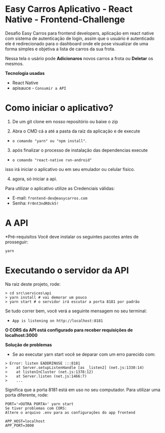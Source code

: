# Easy Carros Aplicativo - React Native - Frontend-Challenge

Desafio Easy Carros para frontend developers, aplicação em react native com sistema de autenticação de login, assim que o usuário é autenticado ele é redirecionado para o dashboard onde ele pose visualizar de uma forma simples e objetiva a lista de carros da sua frota.

Nessa tela o usário pode **Adicionaros** novos carros a frota ou **Deletar** os mesmos.

**Tecnologia usadas**
- React Native
- apisauce - ```Consumir a API```





# Como iniciar o aplicativo?


1. De um git clone em nosso repositório ou baixe o zip 

2. Abra o CMD cá a até a pasta da raiz da aplicação e de execute 

* ```o comando "yarn" ou "npm install"```.

3. após finalizar o processo de instalação das dependencias execute 

* ```o comando "react-native run-android"```

isso irá iniciar o aplicativo ou em seu emulador ou celular fisico.

4. agora, só iniciar a api.

Para utilizar o aplicativo utilize as Credenciais válidas:

* E-mail: ```frontend-dev@easycarros.com```
* Senha: ```Fr0nt3ndR0ck5!```


# A API

*Pré-requisitos
Você deve instalar os seguintes pacotes antes de prosseguir:

```yarn```

# Executando o servidor da API

Na raiz deste projeto, rode:
```
> cd src\services\api
> yarn install # vai demorar um pouco
> yarn start # o servidor irá escutar a porta 8181 por padrão
```
Se tudo correr bem, você verá a seguinte mensagem no seu terminal:


- ```App is listening on http://localhost:8181 ```

**O CORS da API está configurado para receber requisições de localhost:3000**

**Solução de problemas**

* Se ao executar yarn start você se deparar com um erro parecido com:
```
> Error: listen EADDRINUSE :::8181
>    at Server.setupListenHandle [as _listen2] (net.js:1330:14)
>    at listenInCluster (net.js:1378:12)
>    at Server.listen (net.js:1466:7)
>    ...
```

Significa que a porta 8181 está em uso no seu computador. Para utilizar uma porta diferente, rode:
```
PORT='<OUTRA PORTA>' yarn start
Se tiver problemas com CORS:
Altere o arquivo .env para as configurações do app frontend

APP_HOST=localhost
APP_PORT=3000

```
